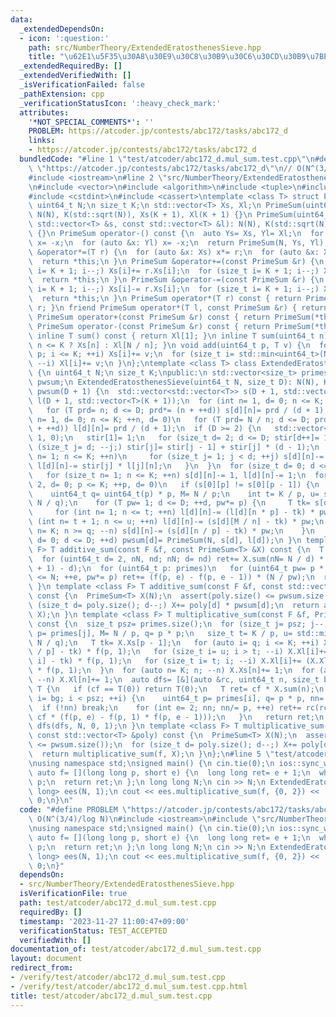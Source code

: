 ```yaml
---
data:
  _extendedDependsOn:
  - icon: ':question:'
    path: src/NumberTheory/ExtendedEratosthenesSieve.hpp
    title: "\u62E1\u5F35\u30A8\u30E9\u30C8\u30B9\u30C6\u30CD\u30B9\u7BE9"
  _extendedRequiredBy: []
  _extendedVerifiedWith: []
  _isVerificationFailed: false
  _pathExtension: cpp
  _verificationStatusIcon: ':heavy_check_mark:'
  attributes:
    '*NOT_SPECIAL_COMMENTS*': ''
    PROBLEM: https://atcoder.jp/contests/abc172/tasks/abc172_d
    links:
    - https://atcoder.jp/contests/abc172/tasks/abc172_d
  bundledCode: "#line 1 \"test/atcoder/abc172_d.mul_sum.test.cpp\"\n#define PROBLEM\
    \ \"https://atcoder.jp/contests/abc172/tasks/abc172_d\"\n// O(N^(3/4)/log N)\n\
    #include <iostream>\n#line 2 \"src/NumberTheory/ExtendedEratosthenesSieve.hpp\"\
    \n#include <vector>\n#include <algorithm>\n#include <tuple>\n#include <cmath>\n\
    #include <cstdint>\n#include <cassert>\ntemplate <class T> struct PrimeSum {\n\
    \ uint64_t N;\n size_t K;\n std::vector<T> Xs, Xl;\n PrimeSum(uint64_t N= 0):\
    \ N(N), K(std::sqrt(N)), Xs(K + 1), Xl(K + 1) {}\n PrimeSum(uint64_t N, const\
    \ std::vector<T> &s, const std::vector<T> &l): N(N), K(std::sqrt(N)), Xs(s), Xl(l)\
    \ {}\n PrimeSum operator-() const {\n  auto Ys= Xs, Yl= Xl;\n  for (auto &x: Ys)\
    \ x= -x;\n  for (auto &x: Yl) x= -x;\n  return PrimeSum(N, Ys, Yl);\n }\n PrimeSum\
    \ &operator*=(T r) {\n  for (auto &x: Xs) x*= r;\n  for (auto &x: Xl) x*= r;\n\
    \  return *this;\n }\n PrimeSum &operator+=(const PrimeSum &r) {\n  for (size_t\
    \ i= K + 1; i--;) Xs[i]+= r.Xs[i];\n  for (size_t i= K + 1; i--;) Xl[i]+= r.Xl[i];\n\
    \  return *this;\n }\n PrimeSum &operator-=(const PrimeSum &r) {\n  for (size_t\
    \ i= K + 1; i--;) Xs[i]-= r.Xs[i];\n  for (size_t i= K + 1; i--;) Xl[i]-= r.Xl[i];\n\
    \  return *this;\n }\n PrimeSum operator*(T r) const { return PrimeSum(*this)*=\
    \ r; }\n friend PrimeSum operator*(T l, const PrimeSum &r) { return r * l; }\n\
    \ PrimeSum operator+(const PrimeSum &r) const { return PrimeSum(*this)+= r; }\n\
    \ PrimeSum operator-(const PrimeSum &r) const { return PrimeSum(*this)-= r; }\n\
    \ inline T sum() const { return Xl[1]; }\n inline T sum(uint64_t n) const { return\
    \ n <= K ? Xs[n] : Xl[N / n]; }\n void add(uint64_t p, T v) {\n  for (size_t i=\
    \ p; i <= K; ++i) Xs[i]+= v;\n  for (size_t i= std::min<uint64_t>(N / p, K); i;\
    \ --i) Xl[i]+= v;\n }\n};\ntemplate <class T> class ExtendedEratosthenesSieve\
    \ {\n uint64_t N;\n size_t K;\npublic:\n std::vector<size_t> primes;\n std::vector<PrimeSum<T>>\
    \ pwsum;\n ExtendedEratosthenesSieve(uint64_t N, size_t D): N(N), K(std::sqrt(N)),\
    \ pwsum(D + 1) {\n  std::vector<std::vector<T>> s(D + 1, std::vector<T>(K + 1)),\
    \ l(D + 1, std::vector<T>(K + 1));\n  for (int n= 1, d= 0; n <= K; ++n, d= 0)\n\
    \   for (T prd= n; d <= D; prd*= (n + ++d)) s[d][n]= prd / (d + 1);\n  for (int\
    \ n= 1, d= 0; n <= K; ++n, d= 0)\n   for (T prd= N / n; d <= D; prd*= ((N / n)\
    \ + ++d)) l[d][n]= prd / (d + 1);\n  if (D >= 2) {\n   std::vector<T> stir(D +\
    \ 1, 0);\n   stir[1]= 1;\n   for (size_t d= 2; d <= D; stir[d++]= 1) {\n    for\
    \ (size_t j= d; --j;) stir[j]= stir[j - 1] + stir[j] * (d - 1);\n    for (size_t\
    \ n= 1; n <= K; ++n)\n     for (size_t j= 1; j < d; ++j) s[d][n]-= stir[j] * s[j][n],\
    \ l[d][n]-= stir[j] * l[j][n];\n   }\n  }\n  for (size_t d= 0; d <= D; ++d)\n\
    \   for (size_t n= 1; n <= K; ++n) s[d][n]-= 1, l[d][n]-= 1;\n  for (size_t p=\
    \ 2, d= 0; p <= K; ++p, d= 0)\n   if (s[0][p] != s[0][p - 1]) {\n    primes.emplace_back(p);\n\
    \    uint64_t q= uint64_t(p) * p, M= N / p;\n    int t= K / p, u= std::min<uint64_t>(K,\
    \ N / q);\n    for (T pw= 1; d <= D; ++d, pw*= p) {\n     T tk= s[d][p - 1];\n\
    \     for (int n= 1; n <= t; ++n) l[d][n]-= (l[d][n * p] - tk) * pw;\n     for\
    \ (int n= t + 1; n <= u; ++n) l[d][n]-= (s[d][M / n] - tk) * pw;\n     for (uint64_t\
    \ n= K; n >= q; --n) s[d][n]-= (s[d][n / p] - tk) * pw;\n    }\n   }\n  for (size_t\
    \ d= 0; d <= D; ++d) pwsum[d]= PrimeSum(N, s[d], l[d]);\n }\n template <class\
    \ F> T additive_sum(const F &f, const PrimeSum<T> &X) const {\n  T ret= X.sum();\n\
    \  for (uint64_t d= 2, nN, nd; nN; d= nd) ret+= X.sum(nN= N / d) * ((nd= N / nN\
    \ + 1) - d);\n  for (uint64_t p: primes)\n   for (uint64_t pw= p * p, e= 2; pw\
    \ <= N; ++e, pw*= p) ret+= (f(p, e) - f(p, e - 1)) * (N / pw);\n  return ret;\n\
    \ }\n template <class F> T additive_sum(const F &f, const std::vector<T> &poly)\
    \ const {\n  PrimeSum<T> X(N);\n  assert(poly.size() <= pwsum.size());\n  for\
    \ (size_t d= poly.size(); d--;) X+= poly[d] * pwsum[d];\n  return additive_sum(f,\
    \ X);\n }\n template <class F> T multiplicative_sum(const F &f, PrimeSum<T> X)\
    \ const {\n  size_t psz= primes.size();\n  for (size_t j= psz; j--;) {\n   uint64_t\
    \ p= primes[j], M= N / p, q= p * p;\n   size_t t= K / p, u= std::min<uint64_t>(K,\
    \ N / q);\n   T tk= X.Xs[p - 1];\n   for (auto i= q; i <= K; ++i) X.Xs[i]+= (X.Xs[i\
    \ / p] - tk) * f(p, 1);\n   for (size_t i= u; i > t; --i) X.Xl[i]+= (X.Xs[M /\
    \ i] - tk) * f(p, 1);\n   for (size_t i= t; i; --i) X.Xl[i]+= (X.Xl[i * p] - tk)\
    \ * f(p, 1);\n  }\n  for (auto n= K; n; --n) X.Xs[n]+= 1;\n  for (auto n= K; n;\
    \ --n) X.Xl[n]+= 1;\n  auto dfs= [&](auto &rc, uint64_t n, size_t bg, T cf) ->\
    \ T {\n   if (cf == T(0)) return T(0);\n   T ret= cf * X.sum(n);\n   for (auto\
    \ i= bg; i < psz; ++i) {\n    uint64_t p= primes[i], q= p * p, nn= n / q;\n  \
    \  if (!nn) break;\n    for (int e= 2; nn; nn/= p, ++e) ret+= rc(rc, nn, i + 1,\
    \ cf * (f(p, e) - f(p, 1) * f(p, e - 1)));\n   }\n   return ret;\n  };\n  return\
    \ dfs(dfs, N, 0, 1);\n }\n template <class F> T multiplicative_sum(const F &f,\
    \ const std::vector<T> &poly) const {\n  PrimeSum<T> X(N);\n  assert(poly.size()\
    \ <= pwsum.size());\n  for (size_t d= poly.size(); d--;) X+= poly[d] * pwsum[d];\n\
    \  return multiplicative_sum(f, X);\n }\n};\n#line 5 \"test/atcoder/abc172_d.mul_sum.test.cpp\"\
    \nusing namespace std;\nsigned main() {\n cin.tie(0);\n ios::sync_with_stdio(0);\n\
    \ auto f= [](long long p, short e) {\n  long long ret= e + 1;\n  while (e--) ret*=\
    \ p;\n  return ret;\n };\n long long N;\n cin >> N;\n ExtendedEratosthenesSieve<long\
    \ long> ees(N, 1);\n cout << ees.multiplicative_sum(f, {0, 2}) << '\\n';\n return\
    \ 0;\n}\n"
  code: "#define PROBLEM \"https://atcoder.jp/contests/abc172/tasks/abc172_d\"\n//\
    \ O(N^(3/4)/log N)\n#include <iostream>\n#include \"src/NumberTheory/ExtendedEratosthenesSieve.hpp\"\
    \nusing namespace std;\nsigned main() {\n cin.tie(0);\n ios::sync_with_stdio(0);\n\
    \ auto f= [](long long p, short e) {\n  long long ret= e + 1;\n  while (e--) ret*=\
    \ p;\n  return ret;\n };\n long long N;\n cin >> N;\n ExtendedEratosthenesSieve<long\
    \ long> ees(N, 1);\n cout << ees.multiplicative_sum(f, {0, 2}) << '\\n';\n return\
    \ 0;\n}"
  dependsOn:
  - src/NumberTheory/ExtendedEratosthenesSieve.hpp
  isVerificationFile: true
  path: test/atcoder/abc172_d.mul_sum.test.cpp
  requiredBy: []
  timestamp: '2023-11-27 11:00:47+09:00'
  verificationStatus: TEST_ACCEPTED
  verifiedWith: []
documentation_of: test/atcoder/abc172_d.mul_sum.test.cpp
layout: document
redirect_from:
- /verify/test/atcoder/abc172_d.mul_sum.test.cpp
- /verify/test/atcoder/abc172_d.mul_sum.test.cpp.html
title: test/atcoder/abc172_d.mul_sum.test.cpp
---
```

